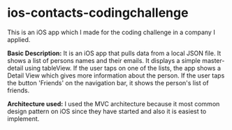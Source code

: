 # ios-contacts-codingchallenge
This is an iOS app which I made for the coding challenge in a company I applied.


**Basic Description:**
It is an iOS app that pulls data from a local JSON file. It shows a list of persons names and their emails.
It displays a simple master-detail using tableView. If the user taps on one of the lists, the app shows a Detail View
which gives more information about the person. If the user taps the button 'Friends' on the navigation bar, it shows the person's list of friends.


**Architecture used:**
I used the MVC architecture because it most common design pattern on iOS since they have started and also it is easiest to implement.
